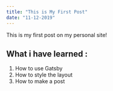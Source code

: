 ```yaml
---
title: "This is My First Post"
date: "11-12-2019"
---
```


This is my first post on my personal site!

## What i have learned :

1. How to use Gatsby
2. How to style the layout
3. How to make a post